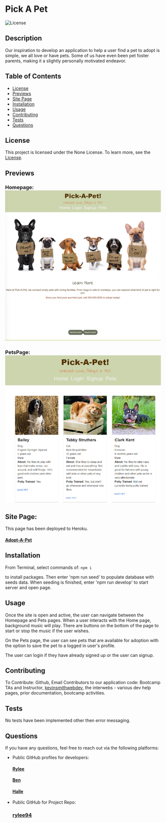 # Pick A Pet

![License](https://img.shields.io/badge/license-None-green.svg)

## Description

Our inspiration to develop an application to help a user find a pet to adopt is simple, we all love or have pets. Some of us have even been pet foster parents, making it a slightly personally motivated endeavor.

## Table of Contents

- [License](#license)
- [Previews](#previews)
- [Site Page](#herokusite)
- [Installation](#installation)
- [Usage](#usage)
- [Contributing](#contributing)
- [Tests](#tests)
- [Questions](#questions)

## License

This project is licensed under the None License. To learn more, see the [License](https://opensource.org/licenses/None).

## Previews

### Homepage: ![Homepage](./assets/images/Homepage.png)

### PetsPage: ![PetsPage](./assets/images/PetsPage.png)

## Site Page:

This page has been deployed to Heroku.

#### [Adopt-A-Pet](https://afternoon-bayou-77804-936b59c53f0d.herokuapp.com/home)

## Installation

From Terminal, select commands of:
`npm i`

to install packages. Then enter 'npm run seed' to populate database with seeds data. When seeding is finished, enter 'npm run develop' to start server and open page.

## Usage

Once the site is open and active, the user can navigate between the Homepage and Pets pages. When a user interacts with the Home page, background music will play. There are buttons on the bottom of the page to start or stop the music if the user wishes.

On the Pets page, the user can see pets that are available for adoption with the option to save the pet to a logged in user's profile.

The user can login if they have already signed up or the user can signup.

## Contributing

To Contribute: Github, Email
Contributors to our application code: Bootcamp TAs and Instructor, [kevinsmithwebdev](https://github.com/kevinsmithwebdev), the interwebs - various dev help pages, prior documentation, bootcamp activities.

## Tests

No tests have been implemented other then error messaging.

## Questions

If you have any questions, feel free to reach out via the following platforms:

- Public GitHub profiles for developers:
  #### [Rylee](github.com/Rylee94)
  #### [Ben](github.com/bennyleemn)
  #### [Halle](github.com/halleklum)
- Public GitHub for Project Repo:
  ### [rylee94](https://github.com/Rylee94/pet-adoption)
